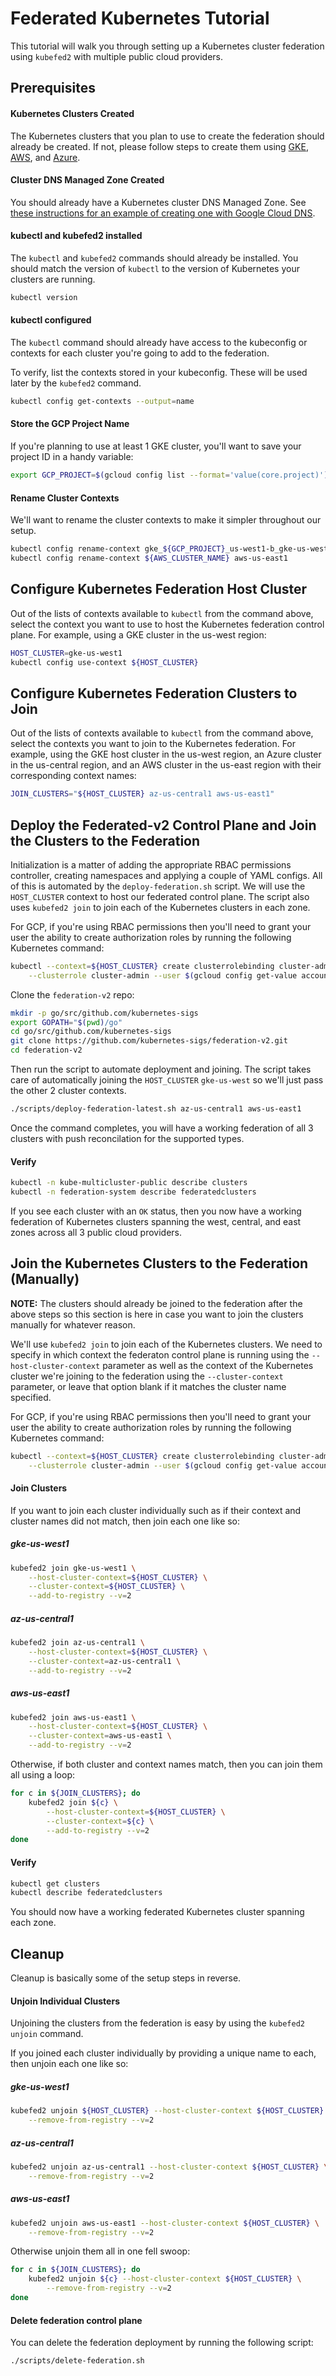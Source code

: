 # Federated Kubernetes Tutorial

This tutorial will walk you through setting up a Kubernetes cluster federation
using `kubefed2` with multiple public cloud providers.

## Prerequisites

#### Kubernetes Clusters Created

The Kubernetes clusters that you plan to use to create the federation should already be created. If not, please
follow steps to create them using [GKE](kubernetes-cluster-gke-federation.md), [AWS](kubernetes-cluster-aws.md),
and [Azure](kubernetes-cluster-azure.md).

#### Cluster DNS Managed Zone Created

You should already have a Kubernetes cluster DNS Managed Zone. See
[these instructions for an example of creating one with Google Cloud DNS](kubernetes-cluster-gke-federation.md#cluster-dns-managed-zone).

#### kubectl and kubefed2 installed

The `kubectl` and `kubefed2` commands should already be installed. You should
match the version of `kubectl` to the version of Kubernetes
your clusters are running.

```bash
kubectl version
```

#### kubectl configured

The `kubectl` command should already have access to the kubeconfig or contexts for each cluster you're going to add to the federation.

To verify, list the contexts stored in your kubeconfig. These will be used
later by the `kubefed2` command.

```bash
kubectl config get-contexts --output=name
```

#### Store the GCP Project Name

If you're planning to use at least 1 GKE cluster, you'll want to save your project ID in a handy variable:

```bash
export GCP_PROJECT=$(gcloud config list --format='value(core.project)')
```

#### Rename Cluster Contexts

We'll want to rename the cluster contexts to make it simpler throughout our
setup.

```bash
kubectl config rename-context gke_${GCP_PROJECT}_us-west1-b_gke-us-west1 gke-us-west1
kubectl config rename-context ${AWS_CLUSTER_NAME} aws-us-east1
```

## Configure Kubernetes Federation Host Cluster

Out of the lists of contexts available to `kubectl` from the command above, select the context you want to use to host the Kubernetes
federation control plane. For example, using a GKE cluster in the us-west region:

```bash
HOST_CLUSTER=gke-us-west1
kubectl config use-context ${HOST_CLUSTER}
```

## Configure Kubernetes Federation Clusters to Join

Out of the lists of contexts available to `kubectl` from the command above, select the contexts you want to join to the Kubernetes
federation. For example, using the GKE host cluster in the us-west region, an Azure cluster in the us-central region, and an AWS cluster
in the us-east region with their corresponding context names:

```bash
JOIN_CLUSTERS="${HOST_CLUSTER} az-us-central1 aws-us-east1"
```

## Deploy the Federated-v2 Control Plane and Join the Clusters to the Federation

Initialization is a matter of adding the appropriate RBAC permissions
controller, creating namespaces and applying a couple of YAML configs. All of
this is automated by the `deploy-federation.sh` script. We will
use the `HOST_CLUSTER` context to host our federated control plane. The script also
uses `kubefed2 join` to join each of the Kubernetes clusters in each zone.

For GCP, if you're using RBAC permissions then you'll need to grant your user
the ability to create authorization roles by running the following Kubernetes
command:

```bash
kubectl --context=${HOST_CLUSTER} create clusterrolebinding cluster-admin-binding \
    --clusterrole cluster-admin --user $(gcloud config get-value account)
```

Clone the `federation-v2` repo:

```bash
mkdir -p go/src/github.com/kubernetes-sigs
export GOPATH="$(pwd)/go"
cd go/src/github.com/kubernetes-sigs
git clone https://github.com/kubernetes-sigs/federation-v2.git
cd federation-v2
```

Then run the script to automate deployment and joining. The script takes care of
automatically joining the `HOST_CLUSTER` `gke-us-west` so we'll just pass the
other 2 cluster contexts.

```bash
./scripts/deploy-federation-latest.sh az-us-central1 aws-us-east1
```

Once the command completes, you will have a working federation of all 3
clusters with push reconcilation for the supported types.

#### Verify

```bash
kubectl -n kube-multicluster-public describe clusters
kubectl -n federation-system describe federatedclusters
```

If you see each cluster with an `OK` status, then you now have a working
federation of Kubernetes clusters spanning the west, central, and east zones
across all 3 public cloud providers.

## Join the Kubernetes Clusters to the Federation (Manually)

**NOTE:** The clusters should already be joined to the federation after the
above steps so this section is here in case you want to join the clusters
manually for whatever reason.

We'll use `kubefed2 join` to join each of the Kubernetes clusters. We need to
specify in which context the federaton control plane is running using the
`--host-cluster-context` parameter as well as the context of the Kubernetes
cluster we're joining to the federation using the `--cluster-context`
parameter, or leave that option blank if it matches the cluster name specified.

For GCP, if you're using RBAC permissions then you'll need to grant your user
the ability to create authorization roles by running the following Kubernetes
command:

```bash
kubectl --context=${HOST_CLUSTER} create clusterrolebinding cluster-admin-binding \
    --clusterrole cluster-admin --user $(gcloud config get-value account)
```

#### Join Clusters

If you want to join each cluster individually such as if their context and cluster names did not match, then join each one like so:

##### gke-us-west1

```bash
kubefed2 join gke-us-west1 \
    --host-cluster-context=${HOST_CLUSTER} \
    --cluster-context=${HOST_CLUSTER} \
    --add-to-registry --v=2
```

##### az-us-central1

```bash
kubefed2 join az-us-central1 \
    --host-cluster-context=${HOST_CLUSTER} \
    --cluster-context=az-us-central1 \
    --add-to-registry --v=2
```

##### aws-us-east1

```bash
kubefed2 join aws-us-east1 \
    --host-cluster-context=${HOST_CLUSTER} \
    --cluster-context=aws-us-east1 \
    --add-to-registry --v=2
```

Otherwise, if both cluster and context names match, then you can join them all
using a loop:

```bash
for c in ${JOIN_CLUSTERS}; do
    kubefed2 join ${c} \
        --host-cluster-context=${HOST_CLUSTER} \
        --cluster-context=${c} \
        --add-to-registry --v=2
done
```

#### Verify

```bash
kubectl get clusters
kubectl describe federatedclusters
```

You should now have a working federated Kubernetes cluster spanning each zone.

## Cleanup

Cleanup is basically some of the setup steps in reverse.

#### Unjoin Individual Clusters

Unjoining the clusters from the federation is easy by using the `kubefed2
unjoin` command.

If you joined each cluster individually by providing a unique name to each, then unjoin each one like so:

##### gke-us-west1

```bash
kubefed2 unjoin ${HOST_CLUSTER} --host-cluster-context ${HOST_CLUSTER} \
    --remove-from-registry --v=2
```

##### az-us-central1

```bash
kubefed2 unjoin az-us-central1 --host-cluster-context ${HOST_CLUSTER} \
    --remove-from-registry --v=2
```

##### aws-us-east1

```bash
kubefed2 unjoin aws-us-east1 --host-cluster-context ${HOST_CLUSTER} \
    --remove-from-registry --v=2
```

Otherwise unjoin them all in one fell swoop:

```bash
for c in ${JOIN_CLUSTERS}; do
    kubefed2 unjoin ${c} --host-cluster-context ${HOST_CLUSTER} \
        --remove-from-registry --v=2
done
```

#### Delete federation control plane

You can delete the federation deployment by running the following script:

```bash
./scripts/delete-federation.sh
```
